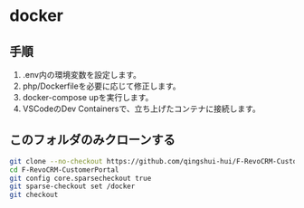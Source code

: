 # docker

## 手順

1. .env内の環境変数を設定します。
2. php/Dockerfileを必要に応じて修正します。
3. docker-compose upを実行します。
4. VSCodeのDev Containersで、立ち上げたコンテナに接続します。

## このフォルダのみクローンする

```bash
git clone --no-checkout https://github.com/qingshui-hui/F-RevoCRM-CustomerPortal.git
cd F-RevoCRM-CustomerPortal
git config core.sparsecheckout true
git sparse-checkout set /docker
git checkout
```
